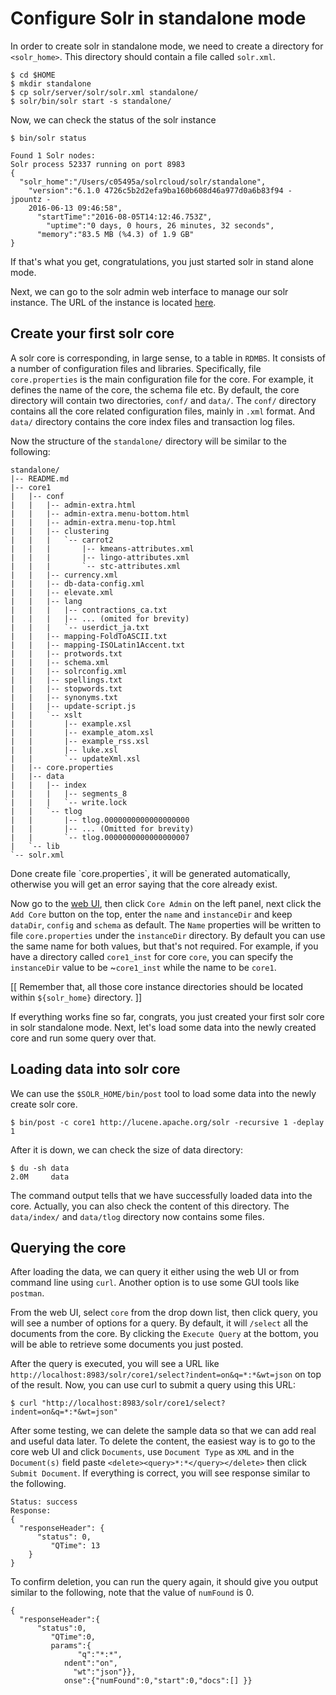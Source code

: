 # Configure Solr in standalone mode

In order to create solr in standalone mode, we need to create a directory for
`<solr_home>`. This directory should contain a file called `solr.xml`.

	$ cd $HOME
	$ mkdir standalone
	$ cp solr/server/solr/solr.xml standalone/
	$ solr/bin/solr start -s standalone/

Now, we can check the status of the solr instance

	$ bin/solr status
	
	Found 1 Solr nodes:
	Solr process 52337 running on port 8983
	{
	  "solr_home":"/Users/c05495a/solrcloud/solr/standalone",
	    "version":"6.1.0 4726c5b2d2efa9ba160b608d46a977d0a6b83f94 - jpountz -
	    2016-06-13 09:46:58",
	      "startTime":"2016-08-05T14:12:46.753Z",
	        "uptime":"0 days, 0 hours, 26 minutes, 32 seconds",
		  "memory":"83.5 MB (%4.3) of 1.9 GB"
	}

If that's what you get, congratulations, you just started solr in stand alone mode. 

Next, we can go to the solr admin web interface to manage our solr
instance. The URL of the instance is located
[here](http://localhost:8983/solr/).

## Create your first solr core

A solr core is corresponding, in large sense, to a table in
`RDMBS`. It consists of a number of configuration files and
libraries. Specifically, file `core.properties` is the main
configuration file for the core. For example, it defines the name of
the core, the schema file etc. By default, the core directory will
contain two directories, `conf/` and `data/`. The `conf/` directory
contains all the core related configuration files, mainly in `.xml`
format. And `data/` directory contains the core index files and
transaction log files. 

Now the structure of the `standalone/` directory will be similar to
the following: 

```
standalone/
|-- README.md
|-- core1
|   |-- conf
|   |   |-- admin-extra.html
|   |   |-- admin-extra.menu-bottom.html
|   |   |-- admin-extra.menu-top.html
|   |   |-- clustering
|   |   |   `-- carrot2
|   |   |       |-- kmeans-attributes.xml
|   |   |       |-- lingo-attributes.xml
|   |   |       `-- stc-attributes.xml
|   |   |-- currency.xml
|   |   |-- db-data-config.xml
|   |   |-- elevate.xml
|   |   |-- lang
|   |   |   |-- contractions_ca.txt
|   |   |   |-- ... (omited for brevity)
|   |   |   `-- userdict_ja.txt
|   |   |-- mapping-FoldToASCII.txt
|   |   |-- mapping-ISOLatin1Accent.txt
|   |   |-- protwords.txt
|   |   |-- schema.xml
|   |   |-- solrconfig.xml
|   |   |-- spellings.txt
|   |   |-- stopwords.txt
|   |   |-- synonyms.txt
|   |   |-- update-script.js
|   |   `-- xslt
|   |       |-- example.xsl
|   |       |-- example_atom.xsl
|   |       |-- example_rss.xsl
|   |       |-- luke.xsl
|   |       `-- updateXml.xsl
|   |-- core.properties
|   |-- data
|   |   |-- index
|   |   |   |-- segments_8
|   |   |   `-- write.lock
|   |   `-- tlog
|   |       |-- tlog.0000000000000000000
|   |       |-- ... (Omitted for brevity)
|   |       `-- tlog.0000000000000000007
|   `-- lib
`-- solr.xml
```

<div class="alert alert-info">
Done create file `core.properties`, it will be generated automatically,
otherwise you will get an error saying that the core already exist. 
</div>

Now go to the [web UI](http://localhost:8983/solr), then click `Core Admin`
on the left panel, next click the `Add Core` button on the top, enter the
`name` and `instanceDir` and keep `dataDir`, `config` and `schema` as
default. The `Name` properties will be written to file `core.properties`
under the `instanceDir` directory. By default you can use the same name for
both values, but that's not required. For example, if you have a directory
called `core1_inst` for core `core`, you can specify the `instanceDir`
value to be ~`core1_inst` while the name to be `core1`.

[[ Remember that, all those core instance directories should be located within `${solr_home}` directory. ]] 

If everything works fine so far, congrats, you just created your first
solr core in solr standalone mode. Next, let's load some data into the
newly created core and run some query over that.

## Loading data into solr core

We can use the `$SOLR_HOME/bin/post` tool to load some data into the newly
create solr core. 

	$ bin/post -c core1 http://lucene.apache.org/solr -recursive 1 -deplay 1

After it is down, we can check the size of data directory: 

	$ du -sh data
	2.0M     data

The command output tells that we have successfully loaded data into the
core. Actually, you can also check the content of this directory. The
`data/index/` and `data/tlog` directory now contains some files. 

## Querying the core

After loading the data, we can query it either using the web UI or from
command line using `curl`. Another option is to use some GUI tools like
`postman`. 

From the web UI, select `core` from the drop down list, then click query,
you will see a number of options for a query. By default, it will `/select`
all the documents from the core. By clicking the `Execute Query` at the
bottom, you will be able to retrieve some documents you just posted. 

After the query is executed, you will see a URL like
`http://localhost:8983/solr/core1/select?indent=on&q=*:*&wt=json` on top of
the result. Now, you can use curl to submit a query using this URL: 

	$ curl "http://localhost:8983/solr/core1/select?indent=on&q=*:*&wt=json"

After some testing, we can delete the sample data so that we can add real
and useful data later. To delete the content, the easiest way is to go to
the core web UI and click `Documents`, use `Document Type` as `XML` and in
the `Document(s)` field paste `<delete><query>*:*</query></delete>` then
click `Submit Document`. If everything is correct, you will see response
similar to the following. 

```
Status: success
Response:
{
  "responseHeader": {
      "status": 0,
	     "QTime": 13
	}
}
```
To confirm deletion, you can run the query again, it should give you output
similar to the following, note that the value of `numFound` is 0. 

```
{
  "responseHeader":{
      "status":0,
	     "QTime":0,
		 params":{
		       "q":"*:*",
			ndent":"on",
			  "wt":"json"}},
			onse":{"numFound":0,"start":0,"docs":[] }}
```

